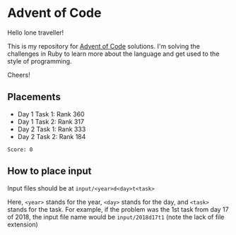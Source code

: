 # Advent of Code

Hello lone traveller!

This is my repository for [Advent of Code](https://adventofcode.com/2019) solutions.  I'm solving the challenges in Ruby to learn more about the language and get used to the style of programming.

Cheers!

## Placements

- Day 1 Task 1: Rank 360
- Day 1 Task 2: Rank 317
- Day 2 Task 1: Rank 333
- Day 2 Task 2: Rank 184

`Score: 0`

## How to place input

Input files should be at `input/<year>d<day>t<task>`

Here, `<year>` stands for the year, `<day>` stands for the day, and `<task>` stands for the task.  For example, if the problem was the 1st task from day 17 of 2018, the input file name would be `input/2018d17t1` (note the lack of file extension)
